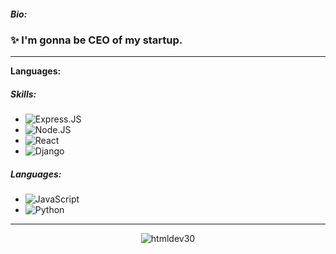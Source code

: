 
##### Bio: 
### ✨ I'm gonna be CEO of my startup.
--- 

**Languages:**  
##### Skills:

-   ![Express.JS](https://img.shields.io/badge/-Express.JS-black?style=flat-square&logo=Express.JS) 
-  ![Node.JS](https://img.shields.io/badge/-Node.JS-black?style=flat-square&logo=Node.js) 
-   ![React](https://img.shields.io/badge/-React-black?style=flat-square&logo=react)
-   ![Django](https://img.shields.io/badge/-Django-black?style=flat-square&logo=Django)


##### Languages: 
-   ![JavaScript](https://img.shields.io/badge/-JavaScript-black?style=flat-square&logo=javascript)
-   ![Python](https://img.shields.io/badge/-Python-black?style=flat-square&logo=Python)

---
<p align="center"> <img src="https://github-readme-stats.vercel.app/api?username=htmldev30&show_icons=true&theme=light" alt="htmldev30" /> 
  
